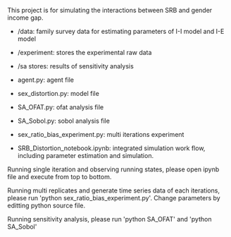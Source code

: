 This project is for simulating the interactions between SRB and gender income gap.


- /data: 							family survey data for estimating parameters of I-I model and I-E model
- /experiment: 						stores the experimental raw data
- /sa stores: 						results of sensitivity analysis

- agent.py: 						agent file
- sex_distortion.py: 				model file
- SA_OFAT.py: 						ofat analysis file
- SA_Sobol.py: 						sobol analysis file
- sex_ratio_bias_experiment.py: 		multi iterations experiment
- SRB_Distortion_notebook.ipynb:		integrated simulation work flow, including parameter estimation and simulation.


Running single iteration and observing running states, please open ipynb file and execute from top to bottom.

Running multi replicates and generate time series data of each iterations, please run 'python sex_ratio_bias_experiment.py'. Change parameters by editting python source file.

Running sensitivity analysis, please run 'python SA_OFAT' and 'python SA_Sobol'
